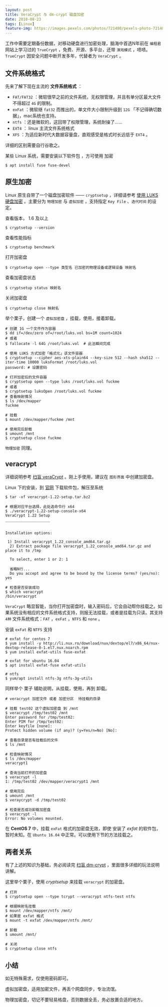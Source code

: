 ```yaml
---
layout: post
title: VeraCrypt 与 dm-crypt 磁盘加密
date: 2018-08-23
tags: [Linux]
feature-img: https://images.pexels.com/photos/721480/pexels-photo-721480.jpeg?cs=srgb&dl=blur-cabinet-door-721480.jpg&fm=jpg
---
```



工作中需要定期备份数据，对移动硬盘进行加密处理，脑海中首选N年前在 `编程君` 网站上学习过的 `TrueCrypt` ，免费、开源、多平台，还带 `演戏模式` ，啧啧。`TrueCrypt` 因安全问题中断开发多年，代替者为 `VeraCrypt` 。

<!--more-->

## 文件系统格式

先来了解下现在主流的 **文件系统格式** ：

- `FAT/FAT32` ：微软很早之前的文件系统，无权限管理，并且有单分区最大文件不得超过 `4G` 的限制。
- `exFat` ：微软继 `fat32` 而推出的，单文件大小限制升级到 `12G` 「不记得确切数据」，mac系统也支持。
- `ntfs` ：还是微软的，这回带了权限管理，系统耐操了……
- `EXT4` ： linux 主流文件系统格式
- `XFS` ：为适应新时代大数据容量盘，直观感受是格式时长远低于 `EXT4` 。

详细的区别需要自行谷歌之。

某些 Linux 系统，需要安装以下软件包 ，方可使用 加密

```shell
$ apt install fuse fuse-devel
```

## 原生加密

Linux 原生自带了一个磁盘加密软件 ——  `cryptsetup` ，详细请参考 [使用 LUKS 硬盘加密](https://access.redhat.com/documentation/zh-cn/red_hat_enterprise_linux/7/html/security_guide/sec-encryption) 。主要分为 `物理加密` 与 `虚拟加密` ，支持指定 `Key File` 、`迭代时间` 的设定。

查看版本， 1.6 及以上

```shell
$ cryptsetup --version
```

查看性能指标

```shell
$ cryptsetup benchmark
```

打开加密盘

```shell
$ cryptsetup open --type 类型名 已加密的物理设备或逻辑设备 映射名
```

查看加密盘状态

```shell
$ cryptsetup status 映射名
```

关闭加密盘

```shell
$ cryptsetup close 映射名
```

举个栗子，创建一个 `虚拟加密盘` ，挂载，使用，接着卸载。

```shell
# 创建 1G 一个文件作为容器
$ dd if=/dev/zero of=/root/luks.vol bs=1M count=1024
# 或者
$ fallocate -l 64G /root/luks.vol  # 此法瞬间完成

# 使用 LUKS 方式加密「格式化」该文件容器
$ cryptsetup --cipher aes-xts-plain64 --key-size 512 --hash sha512 --iter-time 10000 luksFormat /root/luks.vol
password: # 设置密码

# 打开加密后的文件容器
$ cryptsetup open --type luks /root/luks.vol fuckme
# 或者
$ cryptsetup luksOpen /root/luks.vol fuckme
# 查看映射情况
$ ls /dev/mapper
fuckme

# 挂载
$ mount /dev/mapper/fuckme /mnt

# 使用完后卸载
$ umount /mnt
$ cryptsetup close fuckme
```

`物理加密` 同理。

## veracrypt

详细说明参考 [扫盲 veraCrypt](https://program-think.blogspot.com/2015/10/VeraCrypt.html) 。刚上手使用，建议在 `图形界面` 中创建加密盘。

Linux 下的安装，到 [官网](https://www.veracrypt.fr/en/Downloads.html) 下载软件包，解压至系统

```shell
$ tar -xf veracrypt-1.22-setup.tar.bz2

# 根据对应平台选择，此处选命令行 x64
$ ./veracrypt-1.22-setup-console-x64
VeraCrypt 1.22 Setup
____________________


Installation options:

 1) Install veracrypt_1.22_console_amd64.tar.gz
  2) Extract package file veracrypt_1.22_console_amd64.tar.gz and place it to /tmp

  To select, enter 1 or 2: 1

  省略N行...
  Do you accept and agree to be bound by the license terms? (yes/no): yes

# 检查是否安装成功
$ which veracrypt
/bin/veracrypt
```

`VeraCrypt` 略显智能，当你打开加密盘时，输入密码后，它会自动帮你挂载之。如果系统没有相应的文件系统格式支持，则报无法挂载，或者是挂载为只读。其支持 `4种` 文件系统格式：`FAT` ，`exFat` ，`NTFS` 和 `none` 。

安装 `exFat` 和 `NTFS` 支持

```shell
# exfat for centos 7
$ yum install -y http://li.nux.ro/download/nux/dextop/el7/x86_64/nux-dextop-release-0-1.el7.nux.noarch.rpm
$ yum install exfat-utils fuse-exfat

# exfat for ubuntu 16.04
$ apt install exfat-fuse exfat-utils

# ntfs 
$ yum/apt install ntfs-3g ntfs-3g-utils 
```

同样举个 栗子 辅助说明，从挂载，使用，再到 卸载。

```shell
# veracrypt 加密文件 或者 加密分区  待挂载的目录

# 挂载 test02 这个虚拟加密盘 到 /mnt
$ veracrypt /tmp/test02 /mnt
Enter password for /tmp/test02: 
Enter PIM for /tmp/test02: 
Enter keyfile [none]: 
Protect hidden volume (if any)? (y=Yes/n=No) [No]: 

# 查看目录是否有挂载后的文件
$ ls /mnt

# 检查映射情况
$ ls /dev/mapper
veracrypt1

# 查询当前打开的加密盘
$ veracrypt -l
1: /tmp/test02 /dev/mapper/veracrypt1 /mnt

# 使用完后
$ umount /mnt
$ veraycrypt -d /tmp/test02

# 检查是否成功卸载加密盘
$ veracrypt -l
Error: No volumes mounted.
```

在 **CentOS 7** 中，挂载 `exFat` 格式的加密盘无效，即使 安装了 *exfat* 的软件包，暂时未知。在 `Ubuntu 16.04` 中正常。可以使用下节的方法挂载之。

## 两者关系

有了上述的知识为基础，务必阅读完 [扫盲 dm-crypt](https://program-think.blogspot.com/2015/10/dm-crypt-cryptsetup.html) ，里面很多详细的玩法说明讲解。

这里举个栗子，使用 *cryptsetup* 来挂载 `veracrypt` 的加密盘。

```shell
# 打开
$ cryptsetup open --type tcrypt --veracrypt ntfs-test ntfs

# 根据映射名挂载
$ mount /dev/mapper/ntfs /mnt/
# 如果是 exfat 格式
$ mount -t exfat /dev/mapper/ntfs /mnt/

# 卸载
$ umount /mnt/

# 关闭
$ cryptsetup close ntfs
```

## 小结

如无特殊需求，仅使用密码即可。

虚拟加密盘，适用加密文件，再丢个网盘同步，专治流氓。

物理加密盘，切记不要轻易格盘，否则数据全丢，务必放置合适的地方。


